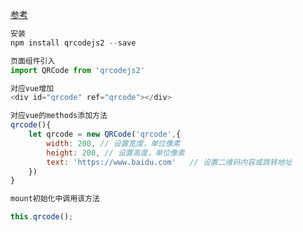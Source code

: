 [参考](https://blog.csdn.net/u010345462/article/details/81699910)
```js
安装
npm install qrcodejs2 --save

页面组件引入
import QRCode from 'qrcodejs2'

对应vue增加
<div id="qrcode" ref="qrcode"></div>

对应vue的methods添加方法
qrcode(){
    let qrcode = new QRCode('qrcode',{
        width: 200, // 设置宽度，单位像素
        height: 200, // 设置高度，单位像素
        text: 'https://www.baidu.com'   // 设置二维码内容或跳转地址
    })
}

mount初始化中调用该方法

this.qrcode();

```
